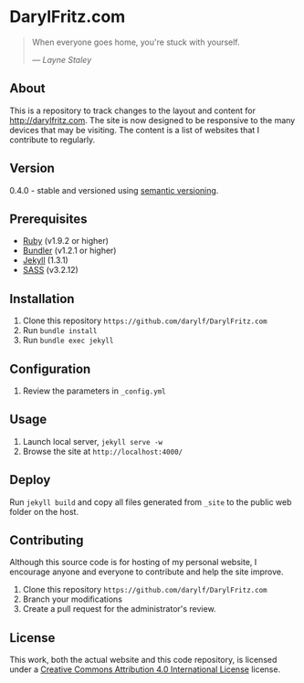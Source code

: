 DarylFritz.com
==============
> When everyone goes home, you're stuck with yourself. 
>
> &mdash; <cite>Layne Staley</cite>


About
-----
This is a repository to track changes to the layout and content for <http://darylfritz.com>. 
The site is now designed to be responsive to the many devices that may be visiting. 
The content is a list of websites that I contribute to regularly.


Version
-------
0.4.0 - stable and versioned using [semantic versioning](http://semver.org/).

Prerequisites
-------------
* [Ruby](http://www.ruby-lang.org/en/) (v1.9.2 or higher)
* [Bundler](http://gembundler.com) (v1.2.1 or higher)
* [Jekyll](http://jekyllrb.com) (1.3.1)
* [SASS](http://sass-lang.com) (v3.2.12)

Installation
------------
1. Clone this repository `https://github.com/darylf/DarylFritz.com`
2. Run `bundle install`
3. Run `bundle exec jekyll`


Configuration
-------------
1. Review the parameters in `_config.yml`


Usage
-----
1. Launch local server, `jekyll serve -w`
2. Browse the site at `http://localhost:4000/`


Deploy
------
Run `jekyll build` and copy all files generated from `_site` to the public web folder on the host.


Contributing
------------
Although this source code is for hosting of my personal website, I encourage anyone and everyone to contribute and help the site improve.

1. Clone this repository `https://github.com/darylf/DarylFritz.com`
2. Branch your modifications
3. Create a pull request for the administrator's review.


License
-------
This work, both the actual website and this code repository, is licensed under a [Creative Commons Attribution 4.0 International License](http://creativecommons.org/licenses/by/4.0) license.
